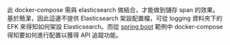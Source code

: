 此 docker-compose 需與 elasticsearch 做結合，才能做到儲存 span 的效果。基於簡潔，因此這邊不提供 Elasticsearch 架設配置檔，可從 logging 資料夾下的 EFK 來得知如何架設 Elasticsearch。而從 [spring boot](https://github.com/CCH0124/spring-boot-training/tree/main/psql-spring-boot) 範例中 docker-compose 得知要如何進行配置以獲得 API 追蹤功能。

